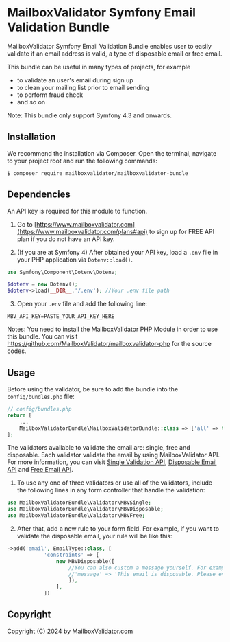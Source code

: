 # MailboxValidator Symfony Email Validation Bundle

MailboxValidator Symfony Email Validation Bundle enables user to easily validate if an email address is valid, a type of disposable email or free email.

This bundle can be useful in many types of projects, for example

 - to validate an user's email during sign up
 - to clean your mailing list prior to email sending
 - to perform fraud check
 - and so on

Note: This bundle only support Symfony 4.3 and onwards.

## Installation

We recommend the installation via Composer. Open the terminal, navigate to your project root and run the following commands:

```console
$ composer require mailboxvalidator/mailboxvalidator-bundle
```

## Dependencies

An API key is required for this module to function.

1. Go to [https://www.mailboxvalidator.com](https://www.mailboxvalidator.com/plans#api) to sign up for FREE API plan if you do not have an API key.

2. (If you are at Symfony 4) After obtained your API key, load a ``.env`` file in your PHP application via ``Dotenv::load()``.

```php
use Symfony\Component\Dotenv\Dotenv;

$dotenv = new Dotenv();
$dotenv->load(__DIR__.'/.env'); //Your .env file path
```

3. Open your ``.env`` file and add the following line:

```
MBV_API_KEY=PASTE_YOUR_API_KEY_HERE
```

Notes: You need to install the MailboxValidator PHP Module in order to use this bundle. You can visit https://github.com/MailboxValidator/mailboxvalidator-php for the source codes.

## Usage

Before using the validator, be sure to add the bundle into the `config/bundles.php` file:

```PHP
// config/bundles.php
return [
    ...
    MailboxValidatorBundle\MailboxValidatorBundle::class => ['all' => true],
];
```

The validators available to validate the email are: single, free and disposable. Each validator validate the email by using MailboxValidator API. For more information, you can visit [Single Validation API](https://www.mailboxvalidator.com/api-single-validation), [Disposable Email API](https://www.mailboxvalidator.com/api-email-disposable) and [Free Email API](https://www.mailboxvalidator.com/api-email-free). 

1. To use any one of three validators or use all of the validators, include the following lines in any form controller that handle the validation:

```php
use MailboxValidatorBundle\Validator\MBVSingle;
use MailboxValidatorBundle\Validator\MBVDisposable;
use MailboxValidatorBundle\Validator\MBVFree;
```

2. After that, add a new rule to your form field. For example, if you want to validate the disposable email, your rule will be like this:

```php
->add('email', EmailType::class, [
			'constraints' => [
				new MBVDisposable([
					//You can also custom a message yourself. For example,
					//'message' => 'This email is disposable. Please enter another email again.',
					]),
				],
			])
```



## Copyright

Copyright (C) 2024 by MailboxValidator.com
